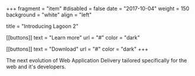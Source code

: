 +++
fragment = "item"
#disabled = false
date = "2017-10-04"
weight = 150
background = "white"
align = "left"

title = "Introducing Lagoon 2"

[[buttons]]
  text = "Learn more"
  url = "#"
  color = "dark"

[[buttons]]
  text = "Download"
  url = "#"
  color = "dark"
+++

The next evolution of Web Application Delivery tailored specifically for the web and it's developers.